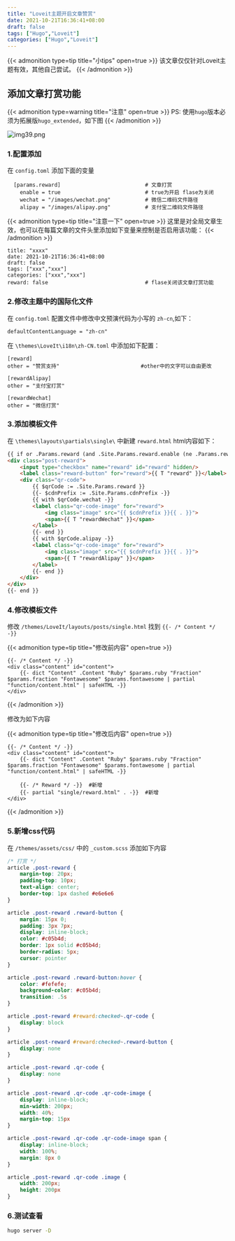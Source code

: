 ```yaml
---
title: "Loveit主题开启文章赞赏"
date: 2021-10-21T16:36:41+08:00 
draft: false 
tags: ["Hugo","Loveit"]
categories: ["Hugo","Loveit"]
---
```


{{< admonition type=tip title="小tips" open=true >}} 
该文章仅仅针对Loveit主题有效，其他自己尝试。 
{{< /admonition >}}

## 添加文章打赏功能

{{< admonition type=warning title="注意" open=true >}} 
PS: 使用`hugo`版本必须为拓展版`hugo_extended`，如下图
{{< /admonition >}}

![img39.png](/img/img39.png)


### 1.配置添加

在 `config.toml` 添加下面的变量

```code
  [params.reward]                           # 文章打赏
    enable = true                           # true为开启 flase为关闭
    wechat = "/images/wechat.png"           # 微信二维码文件路径
    alipay = "/images/alipay.png"           # 支付宝二维码文件路径
```

{{< admonition type=tip title="注意一下" open=true >}} 
这里是对全局文章生效，也可以在每篇文章的文件头里添加如下变量来控制是否启用该功能：
{{< /admonition >}}

```
title: "xxxx"
date: 2021-10-21T16:36:41+08:00 
draft: false 
tags: ["xxx","xxx"]
categories: ["xxx","xxx"]
reward: false                               # flase关闭该文章打赏功能
```


### 2.修改主题中的国际化文件
在 `config.toml` 配置文件中修改中文预演代码为小写的 `zh-cn`,如下：
```
defaultContentLanguage = "zh-cn"
```

在 `\themes\LoveIt\i18n\zh-CN.toml` 中添加如下配置：

```
[reward]
other = "赞赏支持"                          #other中的文字可以自由更改

[rewardAlipay]
other = "支付宝打赏"

[rewardWechat]
other = "微信打赏"
```

### 3.添加模板文件
在 `\themes\layouts\partials\single\` 中新建 `reward.html` html内容如下：

```html
{{ if or .Params.reward (and .Site.Params.reward.enable (ne .Params.reward false)) -}}
<div class="post-reward">
    <input type="checkbox" name="reward" id="reward" hidden/>
    <label class="reward-button" for="reward">{{ T "reward" }}</label>
    <div class="qr-code">
        {{ $qrCode := .Site.Params.reward }}
        {{- $cdnPrefix := .Site.Params.cdnPrefix -}}
        {{ with $qrCode.wechat -}}
        <label class="qr-code-image" for="reward">
            <img class="image" src="{{ $cdnPrefix }}{{ . }}">
            <span>{{ T "rewardWechat" }}</span>
        </label>
        {{- end }}
        {{ with $qrCode.alipay -}}
        <label class="qr-code-image" for="reward">
            <img class="image" src="{{ $cdnPrefix }}{{ . }}">
            <span>{{ T "rewardAlipay" }}</span>
        </label>
        {{- end }}
    </div>
</div>
{{- end }}
```


### 4.修改模板文件
修改 `/themes/LoveIt/layouts/posts/single.html` 找到  `{{- /* Content */ -}}`

{{< admonition type=tip title="修改前内容" open=true >}} 
```
{{- /* Content */ -}}
<div class="content" id="content">
    {{- dict "Content" .Content "Ruby" $params.ruby "Fraction" $params.fraction "Fontawesome" $params.fontawesome | partial "function/content.html" | safeHTML -}}
</div>

```
{{< /admonition >}}

修改为如下内容

{{< admonition type=tip title="修改后内容" open=true >}} 
```
{{- /* Content */ -}}
<div class="content" id="content">
    {{- dict "Content" .Content "Ruby" $params.ruby "Fraction" $params.fraction "Fontawesome" $params.fontawesome | partial "function/content.html" | safeHTML -}}

	{{- /* Reward */ -}}  #新增 
	{{- partial "single/reward.html" . -}}  #新增
</div>

```
{{< /admonition >}}


### 5.新增css代码

在 `/themes/assets/css/` 中的 `_custom.scss` 添加如下内容
```css
/* 打赏 */
article .post-reward {
    margin-top: 20px;
    padding-top: 10px;
    text-align: center;
    border-top: 1px dashed #e6e6e6
}

article .post-reward .reward-button {
    margin: 15px 0;
    padding: 3px 7px;
    display: inline-block;
    color: #c05b4d;
    border: 1px solid #c05b4d;
    border-radius: 5px;
    cursor: pointer
}

article .post-reward .reward-button:hover {
    color: #fefefe;
    background-color: #c05b4d;
    transition: .5s
}

article .post-reward #reward:checked~.qr-code {
    display: block
}

article .post-reward #reward:checked~.reward-button {
    display: none
}

article .post-reward .qr-code {
    display: none
}

article .post-reward .qr-code .qr-code-image {
    display: inline-block;
    min-width: 200px;
    width: 40%;
    margin-top: 15px
}

article .post-reward .qr-code .qr-code-image span {
    display: inline-block;
    width: 100%;
    margin: 8px 0
}

article .post-reward .qr-code .image {
    width: 200px;
    height: 200px
}
```

### 6.测试查看
```bash
hugo server -D
```





